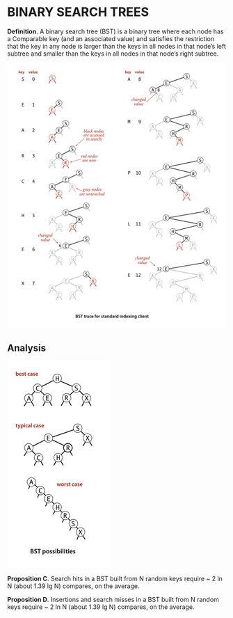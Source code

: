 # BINARY SEARCH TREES

**Definition**. A binary search tree (BST) is a binary tree where
each node has a Comparable key (and an associated value) and
satisfies the restriction that the key in any node is larger than
the keys in all nodes in that node’s left subtree and smaller
than the keys in all nodes in that node’s right subtree.

![img.png](../../resources/BST_trace.png)

## Analysis

![img.png](../../resources/BST_posibilities.png)

**Proposition C**. Search hits in a BST built from N random keys
require ~ 2 ln N (about 1.39 lg N) compares, on the average.

**Proposition D**. Insertions and search misses in a BST built from N
random keys require ~ 2 ln N (about 1.39 lg N) compares,
on the average.
